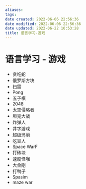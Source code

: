 ```yaml
---
aliases:
tags:
date created: 2022-06-06 22:56:36
date modified: 2022-06-06 22:56:36
date updated: 2022-06-22 10:53:28
title: 语言学习-游戏
---
```


# 语言学习 - 游戏

- 贪吃蛇
- 俄罗斯方块
- 扫雷
- Pong
- 五子棋
- 2048
- 太空侵略者
- 坦克大战
- 炸弹人
- 井字游戏
- 超级玛丽
- 吃豆人
- Space WarF
- 打砖块
- 速度怪咖
- 大金刚
- 打鸭子
- Spasim
- maze war
